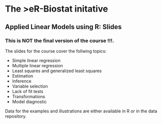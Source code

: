 # The >eR-Biostat initative
## Applied Linear Models using R: Slides 
### This is NOT the final version of the course !!!. 

The slides for the course cover the follwing topics:

* Simple linear regression
* Multiple linear regression
* Least squares and generalized least squares
* Estimation
* Inference
* Variable selection
* Lack of fit tests
* Transformations
* Model diagnostic

Data for the examples and illustrations are either available in R or in the data repository.

